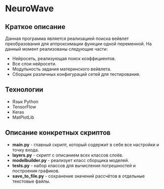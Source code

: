 # NeuroWave
## Краткое описание
Данная программа является реализацией поиска вейвлет преобразования для аппроксимации функции одной переменной.
На данный момент реализованы следующие части:
- Нейросеть, реализующая поиск коэффициентов.
- Все слои нейросети.
- Модульность задания материнского вейвлета.
- Сборщик различных конфигураций сетей для тестирования.
## Технологии
- Язык Python
- TensorFlow
- Keras
- MatPlotLib
## Описание конкретных скриптов
- **main.py** \- главный скрипт, который содержит в себе все настройки и точку входа.  
- **layers.py** \- скрипт с описанием всех классов слоёв.  
- **modelbuilder.py** \- реализует класс сборщика моделей.  
- **tests.py** \- набор классов для вычисления погрешностей и построения графиков.
- **save_to_file.py** \- сохранение значений рассчётов в отдельные текстовые файлы.
